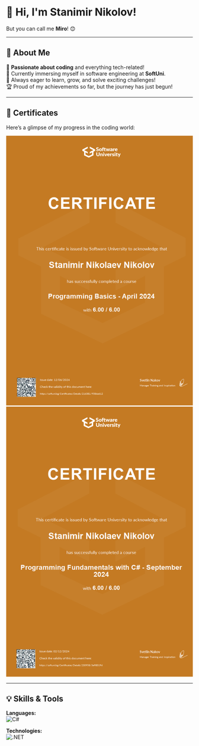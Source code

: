 # 👋 Hi, I'm Stanimir Nikolov!  
But you can call me **Miro**! 😊  

---

## 🚀 About Me  
👀 **Passionate about coding** and everything tech-related!  
🌱 Currently immersing myself in software engineering at **SoftUni**.  
🎯 Always eager to learn, grow, and solve exciting challenges!  
🏆 Proud of my achievements so far, but the journey has just begun!  

---

## 📜 Certificates  
Here’s a glimpse of my progress in the coding world:  

![Programming Basics Certificate](https://raw.githubusercontent.com/MiroNikolov01/MiroNikolov01/main/assets/ProgrammingBasics.png)  
![Programming Fundamentals Certificate](https://raw.githubusercontent.com/MiroNikolov01/MiroNikolov01/main/assets/ProgrammingFundamentals.png)  

---

## 💡 Skills & Tools  
**Languages:**  
![C#](https://img.shields.io/badge/C%23-%23239120.svg?style=for-the-badge&logo=c-sharp&logoColor=white)  

**Technologies:**  
![.NET](https://img.shields.io/badge/.NET-%235C2D91.svg?style=for-the-badge&logo=dotnet&logoColor=white)  
